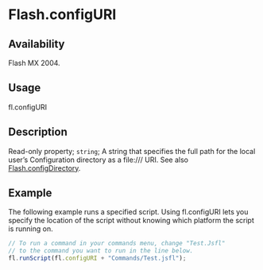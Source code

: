 # Flash.configURI

## Availability

Flash MX 2004.

## Usage

fl.configURI

## Description

Read-only property; `string`; A string that specifies the full path for the local user’s Configuration directory as a file:/// URI. See also [Flash.configDirectory](../Flash_object/Flash12.md).

## Example

The following example runs a specified script. Using fl.configURI lets you specify the location of the script without knowing which platform the script is running on.

```javascript
// To run a command in your commands menu, change "Test.Jsfl"
// to the command you want to run in the line below.
fl.runScript(fl.configURI + "Commands/Test.jsfl");
```
